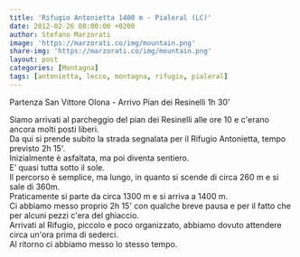 ```yaml
---
title: 'Rifugio Antonietta 1400 m - Pialeral (LC)'
date: 2012-02-26 08:00:00 +0200
author: Stefano Marzorati
image: 'https://marzorati.co/img/mountain.png'
share-img: 'https://marzorati.co/img/mountain.png'
layout: post
categories: [Montagna]
tags: [antonietta, lecco, montagna, rifugio, pialeral]
---
```

Partenza San Vittore Olona - Arrivo Pian dei Resinelli 1h 30'   

Siamo arrivati al parcheggio del pian dei Resinelli alle ore 10 e c'erano ancora molti posti liberi.  
Da qui si prende subito la strada segnalata per il Rifugio Antonietta, tempo previsto 2h 15'.  
Inizialmente è asfaltata, ma poi diventa sentiero.  
E’ quasi tutta sotto il sole.  
Il percorso è semplice, ma lungo, in quanto si scende di circa 260 m e si sale di 360m.  
Praticamente si parte da circa 1300 m e si arriva a 1400 m.  
Ci abbiamo messo proprio 2h 15' con qualche breve pausa e per il fatto che per alcuni pezzi c'era del ghiaccio.  
Arrivati al Rifugio, piccolo e poco organizzato, abbiamo dovuto attendere circa un'ora prima di sederci.  
Al ritorno ci abbiamo messo lo stesso tempo.